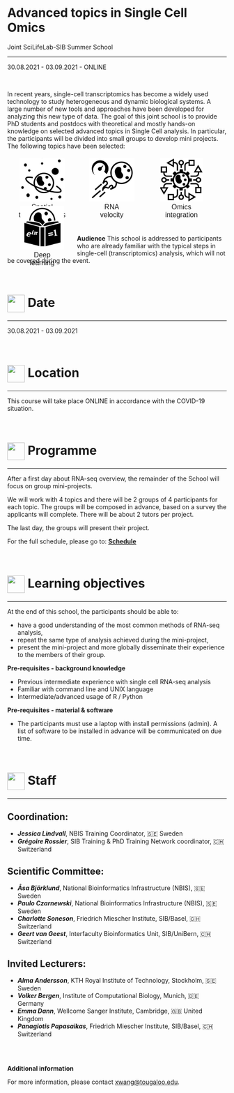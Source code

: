 
# Advanced topics in Single Cell Omics
Joint SciLifeLab-SIB Summer School

***

30.08.2021 - 03.09.2021 - ONLINE

<br/>

In recent years, single-cell transcriptomics has become a widely used technology to study heterogeneous and dynamic biological systems. A large number of new tools and approaches have been developed for analyzing this new type of data.
The goal of this joint school is to provide PhD students and postdocs with theoretical and mostly hands-on knowledge on selected advanced topics in Single Cell analysis. In particular, the participants will be divided into small groups to develop mini projects. The following topics have been selected:

<div style="width:100%; height:150px; text-align: center">

  <a href="./project_spatial/README.html">
  <div class="zoom" style="width:150px;height:100px;padding:5px 5px;font-size:12pt;font-family:Helvetica;float:left;text-align:center;">
  <img border="0" height="100px" src="logos/spatial_transcriptomics.png"><br/>
  Spatial<br/>transcriptomics
  </div>
  </a>

  <a href="/project_velocity/README.html">
  <div class="zoom" style="width:150px;height:100px;padding:5px 5px;font-size:12pt;font-family:Helvetica;float:left;text-align:center;">
  <img border="0" height="100px"  src="logos/rna_velocity.png"><br/>
  RNA<br/>velocity
  </div>
  </a>

  <a href="/project_omics/README.html">
  <div class="zoom" style="width:150px;height:100px;padding:5px 5px;font-size:12pt;font-family:Helvetica;float:left;text-align:center;">
  <img border="0" height="100px"  src="logos/omics_integration.png"><br/>
  Omics<br/>integration
  </div>
  </a>

  <a href="/project_dnn/README.html">
  <div class="zoom" style="width:150px;height:100px;padding:5px 5px;font-size:12pt;font-family:Helvetica;float:left;text-align:center;">
  <img border="0" height="100px" src="logos/deep_learning.png"><br/>
  Deep<br/>learning
  </div>
  </a>

</div>

<br/>

**Audience**
This school is addressed to participants who are already familiar with the typical steps in single-cell (transcriptomics) analysis, which will not be covered during the event.

<br/>

# <img border="0" src="https://www.svgrepo.com/show/20800/event-date-and-time-symbol.svg" width="40" height="40" style="vertical-align:middle;"> Date

***

30.08.2021 - 03.09.2021

<br/>

# <img border="0" src="https://www.svgrepo.com/show/4199/placeholder-on-a-map.svg" width="40" height="40" style="vertical-align:middle;"> Location

***

This course will take place ONLINE in accordance with the COVID-19 situation.


<br/>

# <img border="0" src="https://www.svgrepo.com/show/158264/schedule.svg" width="40" height="40" style="vertical-align:middle;"> Programme

***

After a first day about RNA-seq overview, the remainder of the School will focus on group mini-projects.

We will work with 4 topics and there will be 2 groups of 4 participants for each topic. The groups will be composed in advance, based on a survey the applicants will complete. There will be about 2 tutors per project.

The last day, the groups will present their project.

For the full schedule, please go to: **[Schedule](schedule.md)**

<br/>

# <img border="0" src="https://www.svgrepo.com/show/410/list.svg" width="40" height="40" style="vertical-align:middle;"> Learning objectives

***

At the end of this school, the participants should be able to:
- have a good understanding of the most common methods of RNA-seq analysis,
- repeat the same type of analysis achieved during the mini-project,
- present the mini-project and more globally disseminate their experience to the members of their group.


**Pre-requisites - background knowledge**
- Previous intermediate experience with single cell RNA-seq analysis
- Familiar with command line and UNIX language
- Intermediate/advanced usage of R / Python

**Pre-requisites - material & software**
- The participants must use a laptop with install permissions (admin). A list of software to be installed in advance will be communicated on due time.


<br/>

# <img border="0" src="https://www.svgrepo.com/show/38706/group-of-people.svg" width="40" height="40" style="vertical-align:middle;"> Staff

***

## Coordination:

- __*Jessica Lindvall*__, NBIS Training Coordinator, 🇸🇪 Sweden
- __*Grégoire Rossier*__, SIB Training & PhD Training Network coordinator, 🇨🇭 Switzerland

## Scientific Committee:

- __*Åsa Björklund*__, National Bioinformatics Infrastructure (NBIS), 🇸🇪 Sweden
- __*Paulo Czarnewski*__, National Bioinformatics Infrastructure (NBIS), 🇸🇪 Sweden
- __*Charlotte Soneson*__, Friedrich Miescher Institute, SIB/Basel, 🇨🇭 Switzerland
- __*Geert van Geest*__, Interfaculty Bioinformatics Unit, SIB/UniBern, 🇨🇭 Switzerland

## Invited Lecturers:

- __*Alma Andersson*__, KTH Royal Institute of Technology, Stockholm, 🇸🇪 Sweden
- __*Volker Bergen*__, Institute of Computational Biology, Munich, 🇩🇪 Germany
- __*Emma Dann*__, Wellcome Sanger Institute, Cambridge, 🇬🇧 United Kingdom
- __*Panagiotis Papasaikas*__, Friedrich Miescher Institute, SIB/Basel, 🇨🇭 Switzerland


<br/>
<br/>

**Additional information**

For more information, please contact [xwang@tougaloo.edu](mailto://xwang@tougaloo.edu).
